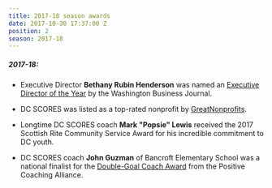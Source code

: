 ```yaml
---
title: 2017-18 season awards
date: 2017-10-30 17:37:00 Z
position: 2
season: 2017-18
---
```


##### **2017-18**:

* Executive Director **Bethany Rubin Henderson** was named an [Executive Director of the Year](http://bit.ly/HendersonWBJ) by the Washington Business Journal. 

* DC SCORES was listed as a top-rated nonprofit by [GreatNonprofits](http://greatnonprofits.org/org/dc-scores).

* Longtime DC SCORES coach **Mark "Popsie" Lewis** received the 2017 Scottish Rite Community Service Award for his incredible commitment to DC youth.

* DC SCORES coach **John Guzman** of Bancroft Elementary School was a national finalist for the [Double-Goal Coach Award](https://positivecoach.org/the-pca-blog/2018-double-goal-coach-award-national-finalists/) from the Positive Coaching Alliance.